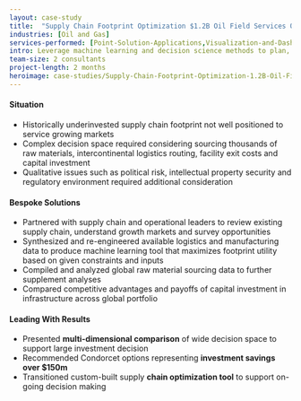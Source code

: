 ```yaml
---
layout: case-study
title:  "Supply Chain Footprint Optimization $1.2B Oil Field Services Organization"
industries: [Oil and Gas]
services-performed: [Point-Solution-Applications,Visualization-and-Dashboarding,Reporting-and-Analytics-Approach-and-Design]
intro: Leverage machine learning and decision science methods to plan, pressure test and compare go-forward models for global supply chain footprint requiring >$100m in investment
team-size: 2 consultants
project-length: 2 months
heroimage: case-studies/Supply-Chain-Footprint-Optimization-1.2B-Oil-Field-Services-Organization.jpg
---
```


#### Situation
- Historically underinvested supply chain footprint not well positioned to service growing markets
- Complex decision space required considering sourcing thousands of raw materials, intercontinental logistics routing, facility exit costs and capital investment
- Qualitative issues such as political risk, intellectual property security and regulatory environment required additional consideration

#### Bespoke Solutions
- Partnered with supply chain and operational leaders to review existing supply chain, understand growth markets and survey opportunities
- Synthesized and re-engineered available logistics and manufacturing data to produce machine learning tool that maximizes footprint utility based on given constraints and inputs
- Compiled and analyzed global raw material sourcing data to further supplement analyses
- Compared competitive advantages and payoffs of capital investment in infrastructure across global portfolio

#### Leading With Results
- Presented **multi-dimensional comparison** of wide decision space to support large investment decision
- Recommended Condorcet options representing **investment savings over $150m**
- Transitioned custom-built supply **chain optimization tool** to support on-going decision making
